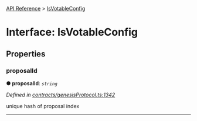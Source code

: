 [API Reference](../README.md) > [IsVotableConfig](../interfaces/IsVotableConfig.md)



# Interface: IsVotableConfig


## Properties
<a id="proposalId"></a>

###  proposalId

**●  proposalId**:  *`string`* 

*Defined in [contracts/genesisProtocol.ts:1342](https://github.com/daostack/arc.js/blob/61e5f90/lib/contracts/genesisProtocol.ts#L1342)*



unique hash of proposal index




___


